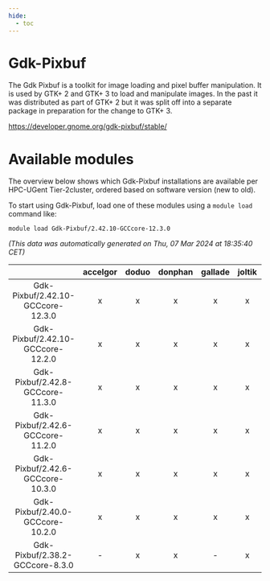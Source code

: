 ```yaml
---
hide:
  - toc
---
```


Gdk-Pixbuf
==========


The Gdk Pixbuf is a toolkit for image loading and pixel buffer manipulation. It is used by GTK+ 2 and GTK+ 3 to load and manipulate images. In the past it was distributed as part of GTK+ 2 but it was split off into a separate package in preparation for the change to GTK+ 3.

https://developer.gnome.org/gdk-pixbuf/stable/
# Available modules


The overview below shows which Gdk-Pixbuf installations are available per HPC-UGent Tier-2cluster, ordered based on software version (new to old).

To start using Gdk-Pixbuf, load one of these modules using a `module load` command like:

```shell
module load Gdk-Pixbuf/2.42.10-GCCcore-12.3.0
```

*(This data was automatically generated on Thu, 07 Mar 2024 at 18:35:40 CET)*  

| |accelgor|doduo|donphan|gallade|joltik|skitty|
| :---: | :---: | :---: | :---: | :---: | :---: | :---: |
|Gdk-Pixbuf/2.42.10-GCCcore-12.3.0|x|x|x|x|x|x|
|Gdk-Pixbuf/2.42.10-GCCcore-12.2.0|x|x|x|x|x|x|
|Gdk-Pixbuf/2.42.8-GCCcore-11.3.0|x|x|x|x|x|x|
|Gdk-Pixbuf/2.42.6-GCCcore-11.2.0|x|x|x|x|x|x|
|Gdk-Pixbuf/2.42.6-GCCcore-10.3.0|x|x|x|x|x|x|
|Gdk-Pixbuf/2.40.0-GCCcore-10.2.0|x|x|x|x|x|x|
|Gdk-Pixbuf/2.38.2-GCCcore-8.3.0|-|x|x|-|x|x|
